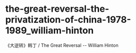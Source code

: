 # the-great-reversal-the-privatization-of-china-1978-1989_william-hinton
《大逆转》韩丁 / The Great Reversal -- William Hinton
